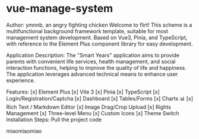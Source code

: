 # vue-manage-system

Author: ymnnb, an angry fighting chicken
Welcome to flirt! This scheme is a multifunctional background framework template, suitable for most management system development. Based on Vue3, Pinia, and TypeScript, with reference to the Element Plus component library for easy development.

Application Description:
The "Smart Years" application aims to provide parents with convenient life services, health management, and social interaction functions, helping to improve the quality of life and happiness. The application leverages advanced technical means to enhance user experience.

Features:
[x] Element Plus
[x] Vite 3
[x] Pinia
[x] TypeScript
[x] Login/Registration/Captcha
[x] Dashboard
[x] Tables/Forms
[x] Charts :bar_chart:
[x] Rich Text / Markdown Editor
[x] Image Drag/Crop Upload
[x] Rights Management
[x] Three-level Menu
[x] Custom Icons
[x] Theme Switch
Installation Steps:
Pull the project code


miaomiaomiao
